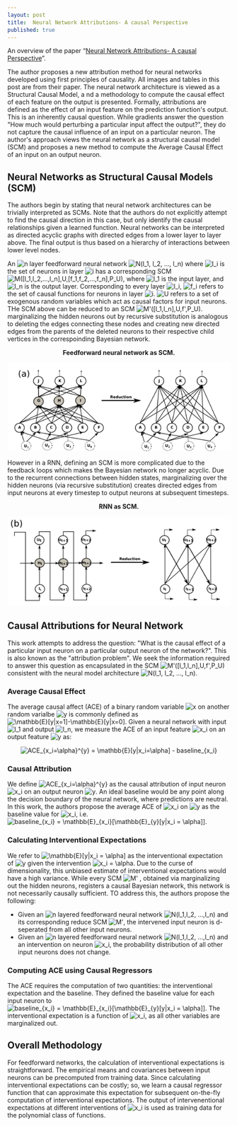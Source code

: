 ```yaml
---
layout: post
title:  Neural Network Attributions- A causal Perspective
published: true
---
```


An overview of the paper “[Neural  Network Attributions- A causal Perspective](https://arxiv.org/pdf/1902.02302.pdf)”.
<!--break-->
The author proposes a new attribution method for neural networks developed using first principles of causality. All images and tables in this post are from their paper.
The neural network architecture is viewed as a Structural Causal Model, a nd a methodology to compute the causal effect of each feature on the output is presented. Formally, attributions are defined as the effect of an input feature on the prediction function's output. This is an inherently causal question. While gradients answer the question "How much would perturbing a particular input affect the output?", they do not capture the causal influence of an input on a particular neuron. The author's approach views the neural network as a structural causal model (SCM) and proposes a new method to compute the Average Causal Effect of an input on an output neuron.  

## Neural Networks as Structural Causal Models (SCM)

The authors begin by stating that neural network architectures can be trivially interpreted as SCMs. Note that the authors do not explicitly attempt to find the causal direction in this case, but only identify the causal relationships given a learned function. Neural networks can be interpreted as directed acyclic graphs with directed edges from a lower layer to layer above. The final output is thus based on a hierarchy of interactions between lower level nodes.

An <img src="https://latex.codecogs.com/svg.latex?n" title="n" /> layer feedforward neural network <img src="https://latex.codecogs.com/svg.latex?N(l_1,&space;l_2,&space;...,&space;l_n)" title="N(l_1, l_2, ..., l_n)" /> where <img src="https://latex.codecogs.com/svg.latex?l_i" title="l_i" /> is the set of neurons in layer <img src="https://latex.codecogs.com/svg.latex?i" title="i" /> has a corresponding SCM <img src="https://latex.codecogs.com/svg.latex?M([l_1,l_2,...,l_n],U,[f_1,f_2,...,f_n],P_U)" title="M([l_1,l_2,...,l_n],U,[f_1,f_2,...,f_n],P_U)" />, where <img src="https://latex.codecogs.com/svg.latex?l_1" title="l_1" /> is the input layer, and <img src="https://latex.codecogs.com/svg.latex?l_n" title="l_n" /> is the output layer. Corresponding to every layer <img src="https://latex.codecogs.com/svg.latex?l_i" title="l_i" />, <img src="https://latex.codecogs.com/svg.latex?f_i" title="f_i" /> refers to the set of causal functions for neurons in layer <img src="https://latex.codecogs.com/svg.latex?i" title="i" />. <img src="https://latex.codecogs.com/svg.latex?U" title="U" /> refers to a set of exogenous random variables which act as causal factors for input neurons. THe SCM above can be reduced to an SCM <img src="https://latex.codecogs.com/svg.latex?M'([l_1,l_n],U,f',P_U)" title="M'([l_1,l_n],U,f',P_U)" />. marginalizing the hidden neurons out by recursive substitution is analogous to deleting the edges connecting these nodes and creating new directed edges from the parents of the deleted neurons to their respective child vertices in the correspoinding Bayesian network.
<p align="center">
<b>Feedforward neural network as SCM.</b>
</p>
<p align="center">
<img src="https://raw.githubusercontent.com/ramnathkumar181/ramnathkumar181.github.io/master/assets/Papers/22/Figure-1.png?raw=true" alt="Figure 1"/>
</p>

However in a RNN, defining an SCM is more complicated due to the feedback loops which makes the Bayesian network no longer acyclic. Due to the recurrent connections between hidden states, marginalizing over the hidden neurons (via recursive substitution) creates directed edges from input neurons at every timestep to output neurons at subsequent timesteps.
<p align="center">
<b>RNN as SCM.</b>
</p>
<p align="center">
<img src="https://raw.githubusercontent.com/ramnathkumar181/ramnathkumar181.github.io/master/assets/Papers/22/Figure-2.png?raw=true" alt="Figure 2"/>
</p>

## Causal Attributions for Neural Network

This work attempts to address the question: "What is the causal effect of a particular input neuron on a particular output neuron of the network?". This is also known as the "attribution problem". We seek the information required to answer this question as encapsulated in the SCM <img src="https://latex.codecogs.com/svg.latex?M'([l_1,l_n],U,f',P_U)" title="M'([l_1,l_n],U,f',P_U)" /> consistent with the neural model architecture <img src="https://latex.codecogs.com/svg.latex?N(l_1,&space;l_2,&space;...,&space;l_n)" title="N(l_1, l_2, ..., l_n)" />.

### Average Causal Effect

The average causal affect (ACE) of a binary random variable <img src="https://latex.codecogs.com/svg.latex?x" title="x" /> on another random varialbe <img src="https://latex.codecogs.com/svg.latex?y" title="y" /> is commonly defined as <img src="https://latex.codecogs.com/svg.latex?\mathbb{E}[y|x=1]-\mathbb{E}[y|x=0]" title="\mathbb{E}[y|x=1]-\mathbb{E}[y|x=0]" />. Given a neural network with input <img src="https://latex.codecogs.com/svg.latex?l_1" title="l_1" /> and output <img src="https://latex.codecogs.com/svg.latex?l_n" title="l_n" />, we measure the ACE of an input feature <img src="https://latex.codecogs.com/svg.latex?x_i" title="x_i" /> on an output feature <img src="https://latex.codecogs.com/svg.latex?y" title="y" /> as:
<p align="center">
<img src="https://latex.codecogs.com/svg.latex?ACE_{x_i=\alpha}^{y}&space;=&space;\mathbb{E}[y|x_i=\alpha]&space;-&space;baseline_{x_i}" title="ACE_{x_i=\alpha}^{y} = \mathbb{E}[y|x_i=\alpha] - baseline_{x_i}" />
</p>

### Causal Attribution
We define <img src="https://latex.codecogs.com/svg.latex?ACE_{x_i=\alpha}^{y}" title="ACE_{x_i=\alpha}^{y}" /> as the causal attribution of input neuron <img src="https://latex.codecogs.com/svg.latex?x_i" title="x_i" /> on an output neuron <img src="https://latex.codecogs.com/svg.latex?y" title="y" />. An ideal baseline would be any point along the decision boundary of the neural network, where predictions are neutral. In this work, the authors propose the average ACE of <img src="https://latex.codecogs.com/svg.latex?x_i" title="x_i" /> on <img src="https://latex.codecogs.com/svg.latex?y" title="y" /> as the baseline value for <img src="https://latex.codecogs.com/svg.latex?x_i" title="x_i" />, i.e. <img src="https://latex.codecogs.com/svg.latex?baseline_{x_i}&space;=&space;\mathbb{E}_{x_i}[\mathbb{E}_{y}[y|x_i&space;=&space;\alpha]]" title="baseline_{x_i} = \mathbb{E}_{x_i}[\mathbb{E}_{y}[y|x_i = \alpha]]" />.

### Calculating Interventional Expectations

We refer to <img src="https://latex.codecogs.com/svg.latex?\mathbb{E}[y|x_i&space;=&space;\alpha]" title="\mathbb{E}[y|x_i = \alpha]" /> as the interventional expectation of <img src="https://latex.codecogs.com/svg.latex?y" title="y" /> given the intervention <img src="https://latex.codecogs.com/svg.latex?x_i&space;=&space;\alpha" title="x_i = \alpha" />. Due to the curse of dimensionality, this unbiased estimate of interventional expectations would have a high variance.
While every SCM <img src="https://latex.codecogs.com/svg.latex?M'" title="M'" /> , obtained via marginalizing out the hidden neurons, registers a causal Bayesian network, this network is not necessarily causally sufficient. TO address this, the authors propose the following:
* Given an <img src="https://latex.codecogs.com/svg.latex?n" title="n" /> layered feedforward neural network <img src="https://latex.codecogs.com/svg.latex?N(l_1,l_2,&space;...,l_n)" title="N(l_1,l_2, ...,l_n)" /> and its corresponding reduce SCM <img src="https://latex.codecogs.com/svg.latex?M'" title="M'" />, the intervened input neuron is d-seperated from all other input neurons.
* Given an <img src="https://latex.codecogs.com/svg.latex?n" title="n" /> layered feedforward neural network <img src="https://latex.codecogs.com/svg.latex?N(l_1,l_2,&space;...,l_n)" title="N(l_1,l_2, ...,l_n)" /> and an intervention on neuron <img src="https://latex.codecogs.com/svg.latex?x_i" title="x_i" />, the probability distribution of all other input neurons does not change.

### Computing ACE using Causal Regressors

The ACE requires the computation of two quantities: the interventional expectation and the baseline. They defined the baseline value for each input neuron to <img src="https://latex.codecogs.com/svg.latex?baseline_{x_i}&space;=&space;\mathbb{E}_{x_i}[\mathbb{E}_{y}[y|x_i&space;=&space;\alpha]]" title="baseline_{x_i} = \mathbb{E}_{x_i}[\mathbb{E}_{y}[y|x_i = \alpha]]" />. The interventional expectation is a function of <img src="https://latex.codecogs.com/svg.latex?x_i" title="x_i" />, as all other variables are marginalized out.

## Overall Methodology

For feedforward networks, the calculation of interventional expectations is straightforward. The empirical means and covariances between input neurons can be precomputed from training data.
Since calculating interventional expectations can be costly; so, we learn a causal regressor function that can approximate this expectation for subsequent on-the-fly computation of interventional expectations. The output of intervenentional expectations at different interventions of <img src="https://latex.codecogs.com/svg.latex?x_i" title="x_i" /> is used as training data for the polynomial class of functions.

